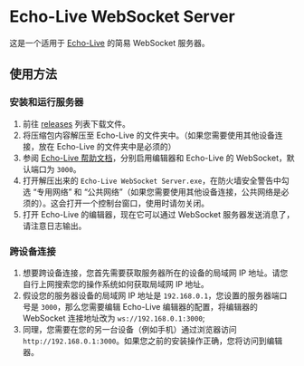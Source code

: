 # Echo-Live WebSocket Server

这是一个适用于 [Echo-Live](https://github.com/sheep-realms/Echo-Live) 的简易 WebSocket 服务器。

## 使用方法

### 安装和运行服务器

1. 前往 [releases](https://github.com/sheep-realms/Echo-Live-WebSocket-Server/releases) 列表下载文件。
2. 将压缩包内容解压至 Echo-Live 的文件夹中。（如果您需要使用其他设备连接，放在 Echo-Live 的文件夹中是必须的）
3. 参阅 [Echo-Live 帮助文档](https://sheep-realms.github.io/Echo-Live-Doc/custom/config/)，分别启用编辑器和 Echo-Live 的 WebSocket，默认端口为 `3000`。
4. 打开解压出来的 `Echo-Live WebSocket Server.exe`，在防火墙安全警告中勾选 “专用网络” 和 “公共网络”（如果您需要使用其他设备连接，公共网络是必须的）。这会打开一个控制台窗口，使用时请勿关闭。
5. 打开 Echo-Live 的编辑器，现在它可以通过 WebSocket 服务器发送消息了，请注意日志输出。

### 跨设备连接

1. 想要跨设备连接，您首先需要获取服务器所在的设备的局域网 IP 地址。请您自行上网搜索您的操作系统如何获取局域网 IP 地址。
2. 假设您的服务器设备的局域网 IP 地址是 `192.168.0.1`，您设置的服务器端口号是 `3000`，那么您需要编辑 Echo-Live 编辑器的配置，将编辑器的 WebSocket 连接地址改为 `ws://192.168.0.1:3000`;
3. 同理，您需要在您的另一台设备（例如手机）通过浏览器访问 `http://192.168.0.1:3000`。如果您之前的安装操作正确，您将访问到编辑器。